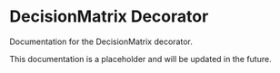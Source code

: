 # DecisionMatrix Decorator

Documentation for the DecisionMatrix decorator.

This documentation is a placeholder and will be updated in the future.
